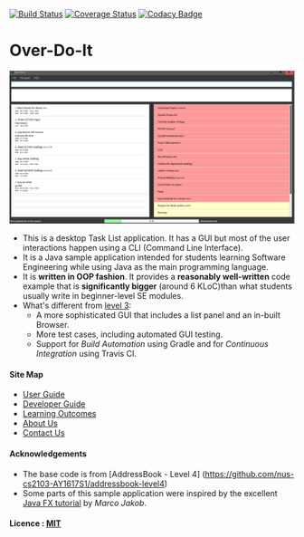 [![Build Status](https://travis-ci.org/CS2103AUG2016-F09-C1/main.svg?branch=master)](https://travis-ci.org/CS2103AUG2016-F09-C1/main)
[![Coverage Status](https://coveralls.io/repos/github/CS2103AUG2016-F09-C1/main/badge.svg?branch=master)](https://coveralls.io/github/CS2103AUG2016-F09-C1/main?branch=master)
[![Codacy Badge](https://api.codacy.com/project/badge/Grade/441f544edd764af8a752ad5af918d6fb)](https://www.codacy.com/app/bernardtankx/main?utm_source=github.com&amp;utm_medium=referral&amp;utm_content=CS2103AUG2016-F09-C1/main&amp;utm_campaign=Badge_Grade)

# Over-Do-It


<img src="docs/images/Ui.png" width="600"><br>

* This is a desktop Task List application. It has a GUI but most of the user interactions happen using
  a CLI (Command Line Interface).
* It is a Java sample application intended for students learning Software Engineering while using Java as
  the main programming language.
* It is **written in OOP fashion**. It provides a **reasonably well-written** code example that is
  **significantly bigger** (around 6 KLoC)than what students usually write in beginner-level SE modules.
* What's different from [level 3](https://github.com/se-edu/addressbook-level3):
    * A more sophisticated GUI that includes a list panel and an in-built Browser.
    * More test cases, including automated GUI testing.
    * Support for *Build Automation* using Gradle and for *Continuous Integration* using Travis CI.


#### Site Map
* [User Guide](docs/UserGuide.md)
* [Developer Guide](docs/DeveloperGuide.md)
* [Learning Outcomes](docs/LearningOutcomes.md)
* [About Us](docs/AboutUs.md)
* [Contact Us](docs/ContactUs.md)


#### Acknowledgements

* The base code is from [AddressBook - Level 4] (https://github.com/nus-cs2103-AY1617S1/addressbook-level4)
* Some parts of this sample application were inspired by the excellent
  [Java FX tutorial](http://code.makery.ch/library/javafx-8-tutorial/) by *Marco Jakob*.


#### Licence : [MIT](LICENSE)
